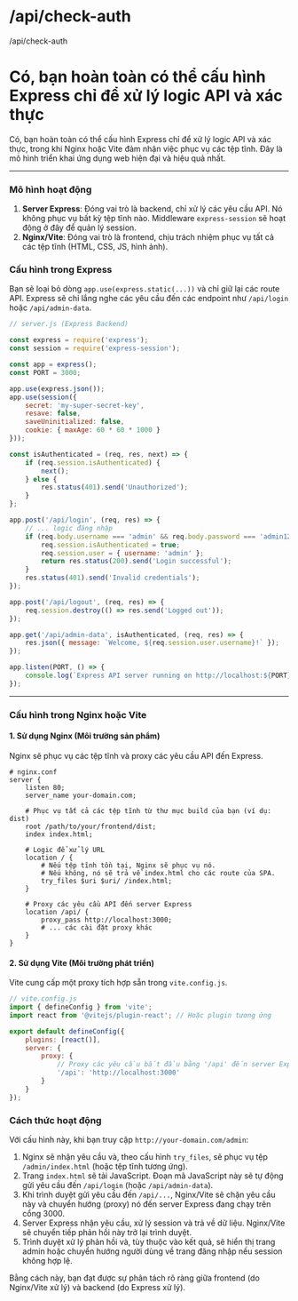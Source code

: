 # /api/check-auth
/api/check-auth
# Có, bạn hoàn toàn có thể cấu hình Express chỉ để xử lý logic API và xác thực

Có, bạn hoàn toàn có thể cấu hình Express chỉ để xử lý logic API và xác thực, trong khi Nginx hoặc Vite đảm nhận việc phục vụ các tệp tĩnh. Đây là mô hình triển khai ứng dụng web hiện đại và hiệu quả nhất.

-----

### Mô hình hoạt động

1.  **Server Express**: Đóng vai trò là backend, chỉ xử lý các yêu cầu API. Nó không phục vụ bất kỳ tệp tĩnh nào. Middleware `express-session` sẽ hoạt động ở đây để quản lý session.
2.  **Nginx/Vite**: Đóng vai trò là frontend, chịu trách nhiệm phục vụ tất cả các tệp tĩnh (HTML, CSS, JS, hình ảnh).

### Cấu hình trong Express

Bạn sẽ loại bỏ dòng `app.use(express.static(...))` và chỉ giữ lại các route API. Express sẽ chỉ lắng nghe các yêu cầu đến các endpoint như `/api/login` hoặc `/api/admin-data`.

```javascript
// server.js (Express Backend)

const express = require('express');
const session = require('express-session');

const app = express();
const PORT = 3000;

app.use(express.json());
app.use(session({
    secret: 'my-super-secret-key',
    resave: false,
    saveUninitialized: false,
    cookie: { maxAge: 60 * 60 * 1000 }
}));

const isAuthenticated = (req, res, next) => {
    if (req.session.isAuthenticated) {
        next();
    } else {
        res.status(401).send('Unauthorized');
    }
};

app.post('/api/login', (req, res) => {
    // ... logic đăng nhập
    if (req.body.username === 'admin' && req.body.password === 'admin123') {
        req.session.isAuthenticated = true;
        req.session.user = { username: 'admin' };
        return res.status(200).send('Login successful');
    }
    res.status(401).send('Invalid credentials');
});

app.post('/api/logout', (req, res) => {
    req.session.destroy(() => res.send('Logged out'));
});

app.get('/api/admin-data', isAuthenticated, (req, res) => {
    res.json({ message: `Welcome, ${req.session.user.username}!` });
});

app.listen(PORT, () => {
    console.log(`Express API server running on http://localhost:${PORT}`);
});
```

-----

### Cấu hình trong Nginx hoặc Vite

#### 1\. Sử dụng Nginx (Môi trường sản phẩm)

Nginx sẽ phục vụ các tệp tĩnh và proxy các yêu cầu API đến Express.

```nginx
# nginx.conf
server {
    listen 80;
    server_name your-domain.com;

    # Phục vụ tất cả các tệp tĩnh từ thư mục build của bạn (ví dụ: dist)
    root /path/to/your/frontend/dist;
    index index.html;

    # Logic để xử lý URL
    location / {
        # Nếu tệp tĩnh tồn tại, Nginx sẽ phục vụ nó.
        # Nếu không, nó sẽ trả về index.html cho các route của SPA.
        try_files $uri $uri/ /index.html;
    }

    # Proxy các yêu cầu API đến server Express
    location /api/ {
        proxy_pass http://localhost:3000;
        # ... các cài đặt proxy khác
    }
}
```

#### 2\. Sử dụng Vite (Môi trường phát triển)

Vite cung cấp một proxy tích hợp sẵn trong `vite.config.js`.

```javascript
// vite.config.js
import { defineConfig } from 'vite';
import react from '@vitejs/plugin-react'; // Hoặc plugin tương ứng

export default defineConfig({
    plugins: [react()],
    server: {
        proxy: {
            // Proxy các yêu cầu bắt đầu bằng '/api' đến server Express
            '/api': 'http://localhost:3000'
        }
    }
});
```

### Cách thức hoạt động

Với cấu hình này, khi bạn truy cập `http://your-domain.com/admin`:

1.  Nginx sẽ nhận yêu cầu và, theo cấu hình `try_files`, sẽ phục vụ tệp `/admin/index.html` (hoặc tệp tĩnh tương ứng).
2.  Trang `index.html` sẽ tải JavaScript. Đoạn mã JavaScript này sẽ tự động gửi yêu cầu đến `/api/login` (hoặc `/api/admin-data`).
3.  Khi trình duyệt gửi yêu cầu đến `/api/...`, Nginx/Vite sẽ chặn yêu cầu này và chuyển hướng (proxy) nó đến server Express đang chạy trên cổng 3000.
4.  Server Express nhận yêu cầu, xử lý session và trả về dữ liệu. Nginx/Vite sẽ chuyển tiếp phản hồi này trở lại trình duyệt.
5.  Trình duyệt xử lý phản hồi và, tùy thuộc vào kết quả, sẽ hiển thị trang admin hoặc chuyển hướng người dùng về trang đăng nhập nếu session không hợp lệ.

Bằng cách này, bạn đạt được sự phân tách rõ ràng giữa frontend (do Nginx/Vite xử lý) và backend (do Express xử lý).